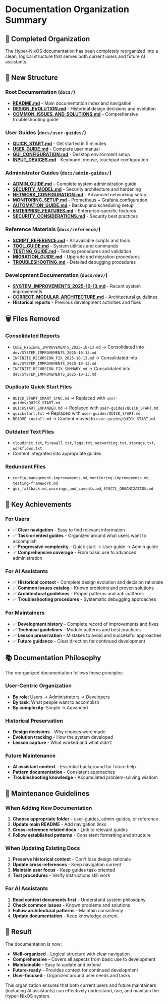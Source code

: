 # Documentation Organization Summary

## 🎯 **Completed Organization**

The Hyper-NixOS documentation has been completely reorganized into a clean, logical structure that serves both current users and future AI assistants.

## 📁 **New Structure**

### **Root Documentation (`docs/`)**
- **[README.md](README.md)** - Main documentation index and navigation
- **[DESIGN_EVOLUTION.md](DESIGN_EVOLUTION.md)** - Historical design decisions and evolution
- **[COMMON_ISSUES_AND_SOLUTIONS.md](COMMON_ISSUES_AND_SOLUTIONS.md)** - Comprehensive troubleshooting guide

### **User Guides (`docs/user-guides/`)**
- **[QUICK_START.md](user-guides/QUICK_START.md)** - Get started in 5 minutes
- **[USER_GUIDE.md](user-guides/USER_GUIDE.md)** - Complete user manual
- **[GUI_CONFIGURATION.md](user-guides/GUI_CONFIGURATION.md)** - Desktop environment setup
- **[INPUT_DEVICES.md](user-guides/INPUT_DEVICES.md)** - Keyboard, mouse, touchpad configuration

### **Administrator Guides (`docs/admin-guides/`)**
- **[ADMIN_GUIDE.md](admin-guides/ADMIN_GUIDE.md)** - Complete system administration guide
- **[SECURITY_MODEL.md](admin-guides/SECURITY_MODEL.md)** - Security architecture and hardening
- **[NETWORK_CONFIGURATION.md](admin-guides/NETWORK_CONFIGURATION.md)** - Advanced networking setup
- **[MONITORING_SETUP.md](admin-guides/MONITORING_SETUP.md)** - Prometheus + Grafana configuration
- **[AUTOMATION_GUIDE.md](admin-guides/AUTOMATION_GUIDE.md)** - Backup and scheduling setup
- **[ENTERPRISE_FEATURES.md](admin-guides/ENTERPRISE_FEATURES.md)** - Enterprise-specific features
- **[SECURITY_CONSIDERATIONS.md](admin-guides/SECURITY_CONSIDERATIONS.md)** - Security best practices

### **Reference Materials (`docs/reference/`)**
- **[SCRIPT_REFERENCE.md](reference/SCRIPT_REFERENCE.md)** - All available scripts and tools
- **[TOOL_GUIDE.md](reference/TOOL_GUIDE.md)** - System utilities and commands
- **[TESTING_GUIDE.md](reference/TESTING_GUIDE.md)** - Testing procedures and validation
- **[MIGRATION_GUIDE.md](reference/MIGRATION_GUIDE.md)** - Upgrade and migration procedures
- **[TROUBLESHOOTING.md](reference/TROUBLESHOOTING.md)** - Detailed debugging procedures

### **Development Documentation (`docs/dev/`)**
- **[SYSTEM_IMPROVEMENTS_2025-10-13.md](dev/SYSTEM_IMPROVEMENTS_2025-10-13.md)** - Recent system improvements
- **[CORRECT_MODULAR_ARCHITECTURE.md](dev/CORRECT_MODULAR_ARCHITECTURE.md)** - Architectural guidelines
- **Historical reports** - Previous development activities and fixes

## 🗑️ **Files Removed**

### **Consolidated Reports**
- `CODE_HYGIENE_IMPROVEMENTS_2025-10-13.md` → Consolidated into `dev/SYSTEM_IMPROVEMENTS_2025-10-13.md`
- `INFINITE_RECURSION_FIX_2025-10-13.md` → Consolidated into `dev/SYSTEM_IMPROVEMENTS_2025-10-13.md`
- `INFINITE_RECURSION_FIX_SUMMARY.md` → Consolidated into `dev/SYSTEM_IMPROVEMENTS_2025-10-13.md`

### **Duplicate Quick Start Files**
- `QUICK_START_SMART_SYNC.md` → Replaced with `user-guides/QUICK_START.md`
- `QUICKSTART_EXPANDED.md` → Replaced with `user-guides/QUICK_START.md`
- `quickstart.txt` → Replaced with `user-guides/QUICK_START.md`
- `README_install.md` → Content moved to `user-guides/QUICK_START.md`

### **Outdated Text Files**
- `cloudinit.txt`, `firewall.txt`, `logs.txt`, `networking.txt`, `storage.txt`, `workflows.txt`
- Content integrated into appropriate guides

### **Redundant Files**
- `config-management-improvements.md`, `monitoring-improvements.md`, `testing-framework.md`
- `gui_fallback.md`, `warnings_and_caveats.md`, `SYSCTL_ORGANIZATION.md`

## 🎯 **Key Achievements**

### **For Users**
- ✅ **Clear navigation** - Easy to find relevant information
- ✅ **Task-oriented guides** - Organized around what users want to accomplish
- ✅ **Progressive complexity** - Quick start → User guide → Admin guide
- ✅ **Comprehensive coverage** - From basic use to advanced administration

### **For AI Assistants**
- ✅ **Historical context** - Complete design evolution and decision rationale
- ✅ **Common issues catalog** - Known problems and proven solutions
- ✅ **Architectural guidelines** - Proper patterns and anti-patterns
- ✅ **Troubleshooting procedures** - Systematic debugging approaches

### **For Maintainers**
- ✅ **Development history** - Complete record of improvements and fixes
- ✅ **Technical guidelines** - Module patterns and best practices
- ✅ **Lesson preservation** - Mistakes to avoid and successful approaches
- ✅ **Future guidance** - Clear direction for continued development

## 📚 **Documentation Philosophy**

The reorganized documentation follows these principles:

### **User-Centric Organization**
- **By role**: Users → Administrators → Developers
- **By task**: What people want to accomplish
- **By complexity**: Simple → Advanced

### **Historical Preservation**
- **Design decisions** - Why choices were made
- **Evolution tracking** - How the system developed
- **Lesson capture** - What worked and what didn't

### **Future Maintenance**
- **AI assistant context** - Essential background for future help
- **Pattern documentation** - Consistent approaches
- **Troubleshooting knowledge** - Accumulated problem-solving wisdom

## 🔄 **Maintenance Guidelines**

### **When Adding New Documentation**
1. **Choose appropriate folder** - user-guides, admin-guides, or reference
2. **Update main README** - Add navigation links
3. **Cross-reference related docs** - Link to relevant guides
4. **Follow established patterns** - Consistent formatting and structure

### **When Updating Existing Docs**
1. **Preserve historical context** - Don't lose design rationale
2. **Update cross-references** - Keep navigation current
3. **Maintain user focus** - Keep guides task-oriented
4. **Test procedures** - Verify instructions still work

### **For AI Assistants**
1. **Read context documents first** - Understand system philosophy
2. **Check common issues** - Known problems and solutions
3. **Follow architectural patterns** - Maintain consistency
4. **Update documentation** - Keep knowledge current

## 🎉 **Result**

The documentation is now:
- **Well-organized** - Logical structure with clear navigation
- **Comprehensive** - Covers all aspects from basic use to development
- **Maintainable** - Easy to update and extend
- **Future-ready** - Provides context for continued development
- **User-focused** - Organized around user needs and tasks

This organization ensures that both current users and future maintainers (including AI assistants) can effectively understand, use, and maintain the Hyper-NixOS system.